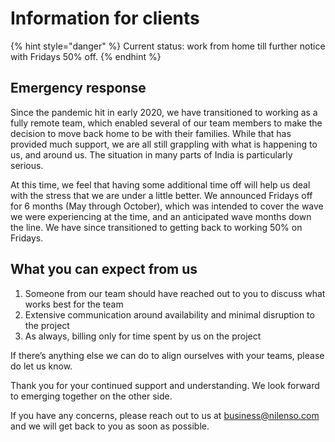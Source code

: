 # Information for clients

{% hint style="danger" %}
Current status: work from home till further notice with Fridays 50% off.
{% endhint %}

## Emergency response

Since the pandemic hit in early 2020, we have transitioned to working as a fully remote team, which enabled several of our team members to make the decision to move back home to be with their families. While that has provided much support, we are all still grappling with what is happening to us, and around us. The situation in many parts of India is particularly serious.

At this time, we feel that having some additional time off will help us deal with the stress that we are under a little better. We announced Fridays off for 6 months (May through October), which was intended to cover the wave we were experiencing at the time, and an anticipated wave months down the line. We have since transitioned to getting back to working 50% on Fridays.

## What you can expect from us

1. Someone from our team should have reached out to you to discuss what works best for the team
2. Extensive communication around availability and minimal disruption to the project
3. As always, billing only for time spent by us on the project

If there’s anything else we can do to align ourselves with your teams, please do let us know.

Thank you for your continued support and understanding. We look forward to emerging together on the other side.

If you have any concerns, please reach out to us at business@nilenso.com and we will get back to you as soon as possible.
